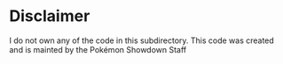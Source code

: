 # Disclaimer

I do not own any of the code in this subdirectory. This code was created and is mainted by the Pokémon Showdown Staff